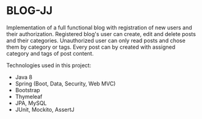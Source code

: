 # BLOG-JJ

Implementation of a full functional blog with registration of new users and their authorization. 
Registered blog's user  can create, edit and delete posts and their categories. 
Unauthorized user can only read posts and chose them by category or tags. 
Every post can by created with assigned category and tags of post content.

Technologies used in this project:
- Java 8
- Spring (Boot, Data, Security, Web MVC)
- Bootstrap
- Thymeleaf
- JPA, MySQL
- JUnit, Mockito, AssertJ
